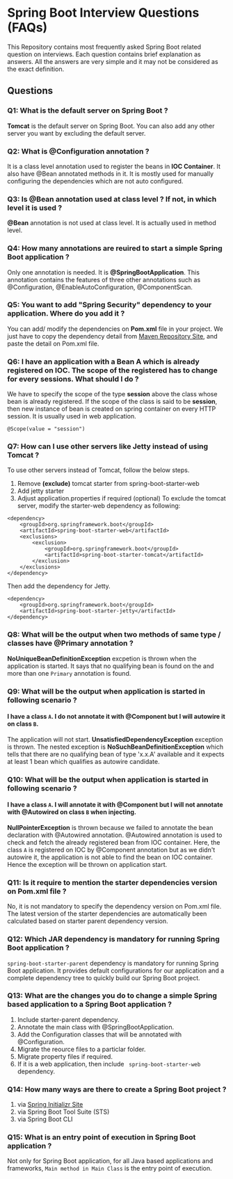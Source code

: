 # Spring Boot Interview Questions (FAQs)
This Repository contains most frequently asked Spring Boot related question on interviews. Each question contains brief explanation as answers. All the answers are very simple and it may not be considered as the exact definition.

## Questions
### Q1: What is the default server on Spring Boot ?
**Tomcat** is the default server on Spring Boot. You can also add any other server you want by excluding the default server.

### Q2: What is @Configuration annotation ?
It is a class level annotation used to register the beans in **IOC Container**. It also have @Bean annotated methods in it. It is mostly used for manually configuring the dependencies which are not auto configured.

### Q3: Is @Bean annotation used at class level ? If not, in which level it is used ?
**@Bean** annotation is not used at class level. It is actually used in method level.

### Q4: How many annotations are reuired to start a simple Spring Boot application ?
Only one annotation is needed. It is **@SpringBootApplication**. This annotation contains the features of three other annotations such as @Configuration, @EnableAutoConfiguration, @ComponentScan.

### Q5: You want to add **"Spring Security"** dependency to your application. Where do you add it ?
You can add/ modify the dependencies on **Pom.xml** file in your project. We just have to copy the dependency detail from [Maven Repository Site](https://mvnrepository.com/artifact/org.springframework.boot/spring-boot-starter-web/2.2.6.RELEASE), and paste the detail on Pom.xml file.

### Q6: I have an application with a Bean A which is already registered on IOC. The scope of the registered has to change for every sessions. What should I do ?
We have to specify the scope of the type **session** above the class whose bean is already registered.
If the scope of the class is said to be **session**, then new instance of bean is created on spring container on every HTTP session. It is usually used in web application.
```
@Scope(value = "session")
```

### Q7: How can I use other servers like Jetty instead of using Tomcat ?
To use other servers instead of Tomcat, follow the below steps.
1. Remove **(exclude)** tomcat starter from spring-boot-starter-web
2. Add jetty starter
3. Adjust application.properties if required (optional)
To exclude the tomcat server, modify the starter-web dependency as following:
```
<dependency>
    <groupId>org.springframework.boot</groupId>
    <artifactId>spring-boot-starter-web</artifactId>
    <exclusions>
        <exclusion>
            <groupId>org.springframework.boot</groupId>
            <artifactId>spring-boot-starter-tomcat</artifactId>
        </exclusion>
    </exclusions>
</dependency>
```
Then add the dependency for Jetty.
```
<dependency>
    <groupId>org.springframework.boot</groupId>
    <artifactId>spring-boot-starter-jetty</artifactId>
</dependency>
```

### Q8: What will be the output when two methods of same type / classes have @Primary annotation ?
**NoUniqueBeanDefinitionException** excpetion is thrown when the application is started. It says that no qualifying bean is found on the <package> and more than one `Primary` annotation is found.

### Q9: What will be the output when application is started in following scenario ?
#### I have a class `A`. I do not annotate it with @Component but I will autowire it on class `B`.
The application will not start. **UnsatisfiedDependencyException**  exception is thrown. The nested exception is **NoSuchBeanDefinitionException** which tells that there are no qualifying bean of type 'x.x.A' available and it expects at least 1 bean which qualifies as autowire candidate.

### Q10: What will be the output when application is started in following scenario ?
#### I have a class `A`. I will annotate it with @Component but I will not annotate with @Autowired on class `B` when injecting.
**NullPointerException** is thrown because we failed to annotate the bean declaration with @Autowired annotation. @Autowired annotation is used to check and fetch the already registered bean from IOC container.
Here, the class `A` is registered on IOC by @Component annotation but as we didn't autowire it, the application is not able to find the bean on IOC container. Hence the exception will be thrown on application start.

### Q11: Is it require to mention the starter dependencies version on Pom.xml file ?
No, it is not mandatory to specify the dependency version on Pom.xml file. The latest version of the starter dependencies are automatically been calculated based on starter parent dependency version.

### Q12: Which JAR dependency is mandatory for running Spring Boot application ?
`spring-boot-starter-parent` dependency is mandatory for running Spring Boot application. It provides default configurations for our application and a complete dependency tree to quickly build our Spring Boot project.

### Q13: What are the changes you do to change a simple Spring based application to a Spring Boot application ?
1. Include starter-parent dependency.
2. Annotate the main class with @SpringBootApplication.
3. Add the Configuration classes that will be annotated with @Configuration.
4. Migrate the reource files to a particlar folder.
5. Migrate property files if required.
6. If it is a web application, then include ` spring-boot-starter-web` dependency.

### Q14: How many ways are there to create a Spring Boot project ?
1. via [Spring Initializr Site](https://start.spring.io/)
2. via Spring Boot Tool Suite (STS)
3. via Spring Boot CLI

### Q15: What is an entry point of execution in Spring Boot application ?
Not only for Spring Boot application, for all Java based applications and frameworks, `Main method in Main Class` is the entry point of execution.
